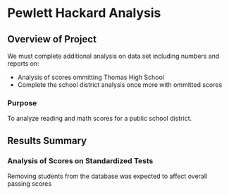 # Pewlett Hackard Analysis

## Overview of Project
We must complete additional analysis on data set including numbers and reports on:
* Analysis of scores ommitting Thomas High School
* Complete the school district analysis once more with ommitted scores

### Purpose
To analyze reading and math scores for a public school district. 

## Results Summary

### Analysis of Scores on Standardized Tests
Removing students from the database was expected to affect overall passing scores
